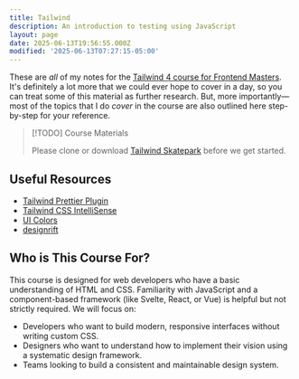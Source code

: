 ```yaml
---
title: Tailwind
description: An introduction to testing using JavaScript
layout: page
date: 2025-06-13T19:56:55.000Z
modified: '2025-06-13T07:27:15-05:00'
---
```


These are _all_ of my notes for the [Tailwind 4 course for Frontend Masters](https://frontendmasters.com/workshops/tailwind-css-v2/?utm_source=kinney&utm_medium=social&code=kinney). It's definitely a lot more that we could ever hope to cover in a day, so you can treat some of this material as further research. But, more importantly—most of the topics that I do _cover_ in the course are also outlined here step-by-step for your reference.

> [!TODO] Course Materials
>
> Please clone or download [Tailwind Skatepark](https://github.com/stevekinney/tailwind-skatepark) before we get started.

## Useful Resources

- [Tailwind Prettier Plugin](https://tailwindcss.com/blog/automatic-class-sorting-with-prettier)
- [Tailwind CSS IntelliSense](https://marketplace.visualstudio.com/items?itemName=bradlc.vscode-tailwindcss)
- [UI Colors](https://uicolors.app)
- [designrift](https://designrift.vercel.app)

## Who is This Course For?

This course is designed for web developers who have a basic understanding of HTML and CSS. Familiarity with JavaScript and a component-based framework (like Svelte, React, or Vue) is helpful but not strictly required. We will focus on:

- Developers who want to build modern, responsive interfaces without writing custom CSS.
- Designers who want to understand how to implement their vision using a systematic design framework.
- Teams looking to build a consistent and maintainable design system.

